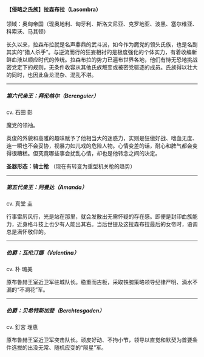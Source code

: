 <h4> 【侵略之氏族】拉森布拉（Lasombra）</h4>
领域：奥匈帝国（现奥地利、匈牙利、斯洛文尼亚、克罗地亚、波黑、塞尔维亚、科索沃、马其顿）

长久以来，拉森布拉就是名声鼎鼎的武斗派，如今作为魔党的领头氏族，也是名副其实的“猎人杀手”。与逆流而行的狂妄相衬的是极度强化的个体实力，有着收编新鲜血液以顺应时代的传统。拉森布拉的势力已遍布世界各地，他们有恃无恐地挑战密党定下的规则，无条件收容从其他氏族叛变或被密党驱逐的成员。氏族得以壮大的同时，也因此鱼龙混杂、混乱不堪。

---
##### 第六代亲王：拜伦格尔（Berenguier）
cv. 石田 彰

魔党的领袖。

英俊的外貌和高雅的趣味赋予了他相当大的迷惑力，实则是狂傲好战、嗜血无度、连一瞬也不会妥协，视暴力如儿戏的危险人物。心情变差的话，耐心和脾气都会变得很糟糕。但究竟哪些事会扰乱心情，却也是他转念之间的决定。

<b>圣器形态：骑士枪</b>
（现在有转变为重型机关枪的趋势）

---
##### 第五代亲王：阿曼达（Amanda）
cv. 真堂 圭

行事雷厉风行，光是站在那里，就会发散出无需怀疑的存在感。即便是封印血族能力，近身格斗技上也少有人能出其右。当后世提及这拉森布拉最后的女帝时，语调总是满怀敬仰的。

---
##### 伯爵：瓦伦汀娜（Valentina）
cv. 朴 璐美

原布鲁赫王室近卫军驻城队长。稳重而古板，采取铁腕策略领导纪律严明、滴水不漏的“不凋花”军。

---
##### 伯爵：贝希特斯加登（Berchtesgaden）
cv. 釘宮 理恵

原布鲁赫王室近卫军突击队长。顽皮好动、不拘小节，领导以直觉和默契为首要条件选拔的出没无常、随机应变的“陨星”军。